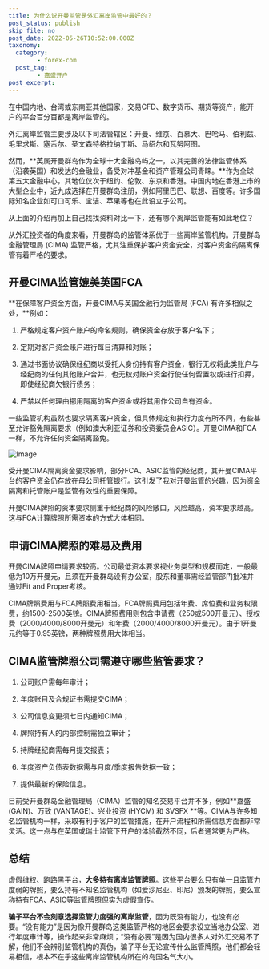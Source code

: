```yaml
---
title: 为什么说开曼监管是外汇离岸监管中最好的？
post_status: publish
skip_file: no
post_date: 2022-05-26T10:52:00.000Z
taxonomy:
  category:
        - forex-com
  post_tag:
        - 嘉盛开户
post_excerpt: 
---
```

在中国内地、台湾或东南亚其他国家，交易CFD、数字货币、期货等资产，能开户的平台百分百都是离岸监管的。

外汇离岸监管主要涉及以下司法管辖区：开曼、维京、百慕大、巴哈马、伯利兹、毛里求斯、塞舌尔、圣文森特格拉纳丁斯、马绍尔和瓦努阿图。

然而，**英属开曼群岛作为全球十大金融岛屿之一，以其完善的法律监管体系（沿袭英国）和发达的金融业，备受对冲基金和资产管理公司青睐。**作为全球第五大金融中心，其地位仅次于纽约、伦敦、东京和香港。中国内地在香港上市的大型企业中，近九成选择在开曼群岛注册，例如阿里巴巴、联想、百度等。许多国际知名企业如可口可乐、宝洁、苹果等也在此设立子公司。

从上面的介绍再加上自己找找资料对比一下，还有哪个离岸监管能有如此地位？

从外汇投资者的角度来看，开曼群岛的监管体系优于一些离岸监管机构。开曼群岛金融管理局 (CIMA) 监管严格，尤其注重保护客户资金安全，对客户资金的隔离保管有着严格的要求。

## 开曼CIMA监管媲美英国FCA

**在保障客户资金方面，开曼CIMA与英国金融行为监管局 (FCA) 有许多相似之处，**例如：

1. 严格规定客户资产账户的命名规则，确保资金存放于客户名下；

1. 定期对客户资金账户进行每日清算和对账；

1. 通过书面协议确保经纪商以受托人身份持有客户资金，银行无权将此类账户与经纪商的任何其他账户合并，也无权对账户资金行使任何留置权或进行扣押，即使经纪商欠银行债务；

1. 严禁以任何理由挪用隔离的客户资金或将其用作公司自有资金。

一些监管机构虽然也要求隔离客户资金，但具体规定和执行力度有所不同，有些甚至允许豁免隔离要求（例如澳大利亚证券和投资委员会ASIC）。开曼CIMA和FCA一样，不允许任何资金隔离豁免。

![Image](https://prod-files-secure.s3.us-west-2.amazonaws.com/39ed1227-6d7d-4570-be36-9ccd4a2c4241/bd849744-3fcb-4a37-8312-357962c8f065/image.png?X-Amz-Algorithm=AWS4-HMAC-SHA256&X-Amz-Content-Sha256=UNSIGNED-PAYLOAD&X-Amz-Credential=ASIAZI2LB466REHSSV33%2F20250203%2Fus-west-2%2Fs3%2Faws4_request&X-Amz-Date=20250203T041352Z&X-Amz-Expires=3600&X-Amz-Security-Token=IQoJb3JpZ2luX2VjEPL%2F%2F%2F%2F%2F%2F%2F%2F%2F%2FwEaCXVzLXdlc3QtMiJGMEQCIHp%2Bcpqftc2f4AIcGDvaLYyj%2Bzd%2B1uqpx32%2BCwvzfJzZAiBbpnmIycwNtRUOcvNhsCYoDx%2F6Vr8jyLSU2ahMVr5cDyqIBAj7%2F%2F%2F%2F%2F%2F%2F%2F%2F%2F8BEAAaDDYzNzQyMzE4MzgwNSIMktoXMLTSPaGLVF0gKtwD0swxIw6TFBBcQMh5glSObMEiMPAPOyOOtKiAcHGJEF1tAlx%2BTaGfXJMRQNMuVIHa2pnxhegFUON6RFlgovawglYDgcO%2FlWI8HRJYD07PWh%2BtQ8KFaqGCgZ%2FQ%2Fdut4puWMvOu8p398mot4N8infhrZ0B3fVFi3vJwhFFypBMl8QxDO%2BpkNf1mxBgjTVs1R406oAgw0use%2F3jiX44CzW9JD%2BPg98CEoXIQSDZoalbydA%2Bpbdne4cHQnzna4TjSmG4%2F2dTsruM3jio9JpigcJxIB2cHZgB9v8Ixxr2QQbMEGLseF9wNyORfNAJ4CtjvGwYpDeUc6xA5x%2BiWDDSK2qRR6wElhR%2FcvpQZl%2BtTAgx5KyugaTlF7zu%2F8GwWkxCyroH7qzYP4vDWlg06bH3QDMcyMN9WbsnbGr4%2B69%2BASrOxskB0oAM7HY9llaIZaBwKqVkgLdaYnfCRSV76iZUeXwP7U3j9Eg%2BibRZiEc%2F8R2yIFcB%2BK4yucPrf%2F2DTWG1TUlTjFzRezSSFK%2BHujAL9nfhplgZdJbbSUhbiwR7Rw1oCo4NMg%2FEyHnnX0tZ964UNL7mm3%2B%2FO6CompTJPMjJzQgBUPvp%2Bf0ZuROBouLt4wr0ptDHv1BySIuW3EOYDDkowub%2BAvQY6pgEK5bPnD1gp3FMH5Yg%2BWTjNgdJWFy7KZnly6ZIuOZZ4T2rLUjw94BOPP9t2tLjEgv2whIR9YDeknM5U%2BAnxqPQuWPQUk7etxxZGiYtQDa5Z07X0JtaZQAJjuq3Jg4cqoSAoBtvDIByc4f2e4V2LmvsopaPa267qh1Z9DKF2nAZz0Jl6Ahe5rAAFX2EUe9AgLibp2VHjYlFHTKO%2BKCdqCsoCf3cAPbe2&X-Amz-Signature=20d6ba9df341e133fa23c17e9504612422d83b6a282b7bad327ca5fd469a9a79&X-Amz-SignedHeaders=host&x-id=GetObject)

受开曼CIMA隔离资金要求影响，部分FCA、ASIC监管的经纪商，其开曼CIMA平台的客户资金仍存放在母公司托管银行。这引发了我对开曼监管的兴趣，因为资金隔离和托管账户是监管有效性的重要保障。

开曼CIMA牌照的资本要求侧重于经纪商的风险敞口，风险越高，资本要求越高。这与FCA计算牌照所需资本的方式大体相同。

## **申请CIMA牌照的难易及费用**

开曼CIMA牌照申请要求较高。公司最低资本要求视业务类型和规模而定，一般最低为10万开曼元，且须在开曼群岛设有办公室，股东和董事需经监管部门批准并通过Fit and Proper考核。

CIMA牌照费用与FCA牌照费用相当。FCA牌照费用包括年费、席位费和业务权限费，约1500-2500英镑。CIMA牌照费用则包含申请费（250或500开曼元）、授权费（2000/4000/8000开曼元）和年费（2000/4000/8000开曼元）。由于1开曼元约等于0.95英镑，两种牌照费用大体相当。

## CIMA监管牌照公司需遵守哪些监管要求？

1. 公司账户需每年审计；

1. 年度账目及合规证书需提交CIMA；

1. 公司信息变更须七日内通知CIMA；

1. 牌照持有人的内部控制需独立审计；

1. 持牌经纪商需每月提交报表；

1. 年度资产负债表数据需与月度/季度报告数据一致；

1. 提供最新的保险信息。

目前受开曼群岛金融管理局（CIMA）监管的知名交易平台并不多，例如**嘉盛 (GAIN)、万致 (VANTAGE)、兴业投资 (HYCM) 和 SVSFX **等。CIMA与许多知名监管机构一样，采取有利于客户的监管措施，在开户流程和所需信息方面都非常灵活。这一点与在英国或瑞士监管下开户的体验截然不同，后者通常更为严格。

## 总结

虚假维权、跑路黑平台，**大多持有离岸监管牌照**。这些平台要么只有单一且监管力度弱的牌照，要么持有不知名监管机构（如爱沙尼亚、印尼）颁发的牌照，要么宣称持有FCA、ASIC等监管牌照但实为虚假宣传。

**骗子平台不会刻意选择监管力度强的离岸监管**，因为既没有能力，也没有必要。“没有能力”是因为像开曼群岛这类监管严格的地区会要求设立当地办公室、进行年度审计等，操作起来非常麻烦；“没有必要”是因为国内很多人对外汇交易不了解，他们不会辨别监管机构的真伪，骗子平台无论宣传什么监管牌照，他们都会轻易相信，根本不在乎这些离岸监管机构所在的岛国名气大小。